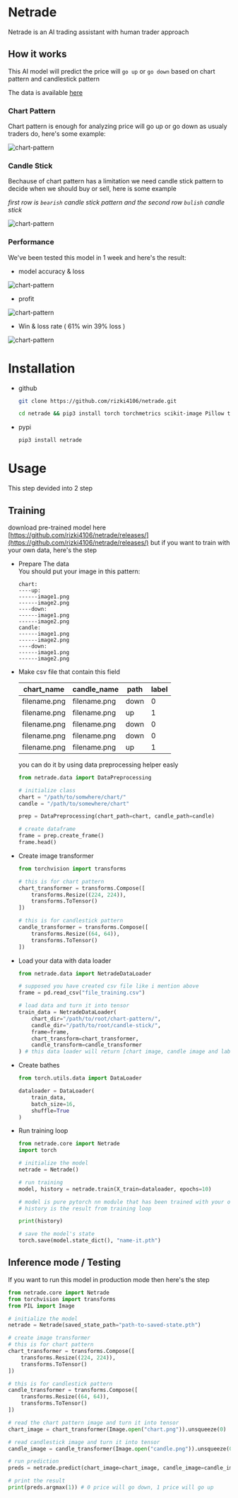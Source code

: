 # Netrade
Netrade is an AI trading assistant with human trader approach

## How it works
This AI model will predict the price will `go up` or `go down` based on chart pattern and candlestick pattern <br/>

The data is available [here](https://github.com/rizki4106/netrade/releases)

### Chart Pattern
Chart pattern is enough for analyzing price will go up or go down as usualy traders do, here's some example:

![chart-pattern](https://cdn.heelmet.com/files/chart-pattern.png)

### Candle Stick
Bechause of chart pattern has a limitation we need candle stick pattern to decide when we should buy or sell, here is some example

*first row is `bearish` candle stick pattern and the second row `bulish` candle stick*

![chart-pattern](https://cdn.heelmet.com/files/candle_chart.png)

### Performance
We've been tested this model in 1 week and here's the result:

* model accuracy & loss

![chart-pattern](https://cdn.heelmet.com/files/model_performance_v2.png)

* profit

![chart-pattern](https://cdn.heelmet.com/files/profit_model.png)

* Win & loss rate ( 61% win 39% loss )

![chart-pattern](https://cdn.heelmet.com/files/win_and_loss_rate.png)

# Installation

* github
    ```bash
    git clone https://github.com/rizki4106/netrade.git
    ```
    ```bash
    cd netrade && pip3 install torch torchmetrics scikit-image Pillow torchvision
    ```
* pypi
    ```bash
    pip3 install netrade
    ```

# Usage

This step devided into 2 step

## Training

download pre-trained model here [https://github.com/rizki4106/netrade/releases/](https://github.com/rizki4106/netrade/releases/) but
if you want to train with your own data, here's the step

* Prepare The data <br/>
You should put your image in this pattern:

    ```text
    chart:
    ----up:
    ------image1.png
    ------image2.png
    ----down:
    ------image1.png
    ------image2.png
    candle:
    ------image1.png
    ------image2.png
    ----down:
    ------image1.png
    ------image2.png
    ```
* Make csv file that contain this field

    | chart_name | candle_name | path | label |
    |-|-|-| -|
    | filename.png | filename.png | down | 0 |
    | filename.png | filename.png | up | 1 |
    | filename.png | filename.png | down | 0 |
    | filename.png | filename.png | down | 0 |
    | filename.png | filename.png | up | 1 |

    you can do it by using data preprocessing helper easly

    ```python
    from netrade.data import DataPreprocessing

    # initialize class
    chart = "/path/to/somwhere/chart/"
    candle = "/path/to/somewhere/chart"

    prep = DataPreprocessing(chart_path=chart, candle_path=candle)

    # create dataframe
    frame = prep.create_frame()
    frame.head()
    ```
* Create image transformer
    ```python
    from torchvision import transforms

    # this is for chart pattern
    chart_transformer = transforms.Compose([
        transforms.Resize((224, 224)),
        transforms.ToTensor()
    ])

    # this is for candlestick pattern
    candle_transformer = transforms.Compose([
        transforms.Resize((64, 64)),
        transforms.ToTensor()
    ])
    ```
* Load your data with data loader
    ```python
    from netrade.data import NetradeDataLoader

    # supposed you have created csv file like i mention above
    frame = pd.read_csv("file_training.csv")

    # load data and turn it into tensor
    train_data = NetradeDataLoader(
        chart_dir="/path/to/root/chart-pattern/",
        candle_dir="/path/to/root/candle-stick/",
        frame=frame,
        chart_transform=chart_transformer,
        candle_transform=candle_transformer
    ) # this data loader will return [chart image, candle image and labels]
    ```
* Create bathes
    ```python
    from torch.utils.data import DataLoader

    dataloader = DataLoader(
        train_data,
        batch_size=16,
        shuffle=True
    )
    ```
* Run training loop

    ```python
    from netrade.core import Netrade
    import torch

    # initialize the model
    netrade = Netrade()

    # run training
    model, history = netrade.train(X_train=dataloader, epochs=10)

    # model is pure pytorch nn module that has been trained with your own data you can check it model.parameters()
    # history is the result from training loop

    print(history)

    # save the model's state
    torch.save(model.state_dict(), "name-it.pth")
    ```
## Inference mode / Testing
If you want to run this model in production mode then here's the step

```python
from netrade.core import Netrade
from torchvision import transforms
from PIL import Image

# initialize the model
netrade = Netrade(saved_state_path="path-to-saved-state.pth")

# create image transformer
# this is for chart pattern
chart_transformer = transforms.Compose([
    transforms.Resize((224, 224)),
    transforms.ToTensor()
])

# this is for candlestick pattern
candle_transformer = transforms.Compose([
    transforms.Resize((64, 64)),
    transforms.ToTensor()
])

# read the chart pattern image and turn it into tensor
chart_image = chart_transformer(Image.open("chart.png")).unsqueeze(0)

# read candlestick image and turn it into tensor
candle_image = candle_transformer(Image.open("candle.png")).unsqueeze(0)

# run prediction
preds = netrade.predict(chart_image=chart_image, candle_image=candle_image)

# print the result
print(preds.argmax(1)) # 0 price will go down, 1 price will go up
```
